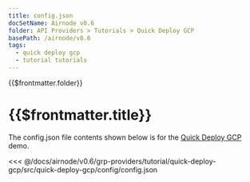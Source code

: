 ```yaml
---
title: config.json
docSetName: Airnode v0.6
folder: API Providers > Tutorials > Quick Deploy GCP
basePath: /airnode/v0.6
tags:
  - quick deploy gcp
  - tutorial tutorials
---
```


<TitleSpan>{{$frontmatter.folder}}</TitleSpan>

# {{$frontmatter.title}}

<VersionWarning/>

The config.json file contents shown below is for the [Quick Deploy GCP](./)
demo.

<!-- prettier-ignore -->
<<< @/docs/airnode/v0.6/grp-providers/tutorial/quick-deploy-gcp/src/quick-deploy-gcp/config/config.json
